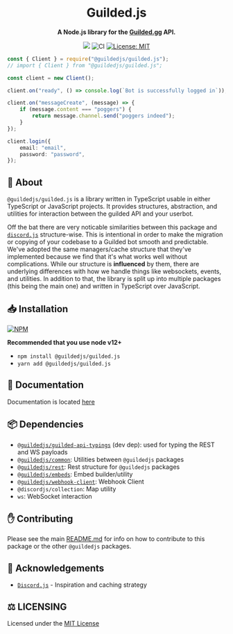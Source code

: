 <div align="center">
<h1>Guilded.js</h1>
<p><b>A Node.js library for the <a href="https://www.guilded.gg/">Guilded.gg</a> API.</b></p>
<p>
    <a href="https://discord.gg/jf66UUN"><img src="https://img.shields.io/discord/732714723744940032.svg?label=&logo=discord&logoColor=ffffff&color=7389D8&labelColor=6A7EC2 "></a>
    <img src="https://github.com/zaida04/guilded.js-selfbot/actions/workflows/ci.yml/badge.svg" alt="CI">
    <a href="https://opensource.org/licenses/MIT"><img src="https://img.shields.io/badge/License-MIT-yellow.svg" alt="License: MIT"></a><br>
</p>
</div>

```ts
const { Client } = require("@guildedjs/guilded.js");
// import { Client } from "@guildedjs/guilded.js";

const client = new Client();

client.on("ready", () => console.log(`Bot is successfully logged in`));

client.on("messageCreate", (message) => {
    if (message.content === "poggers") {
        return message.channel.send("poggers indeed");
    }
});

client.login({
    email: "email",
    password: "password",
});
```

## 📝 About

`@guildedjs/guilded.js` is a library written in TypeScript usable in either TypeScript or JavaScript projects. It provides structures, abstraction, and utilities for interaction between the guilded API and your userbot.

Off the bat there are very noticable similarities between this package and [`discord.js`](https://discord.js.org) structure-wise. This is intentional in order to make the migration or copying of your codebase to a Guilded bot smooth and predictable. We've adopted the same managers/cache structure that they've implemented because we find that it's what works well without complications. While our structure is **influenced** by them, there are underlying differences with how we handle things like websockets, events, and utilities. In addition to that, the library is split up into multiple packages (this being the main one) and written in TypeScript over JavaScript.

## 📥 Installation

<a href="https://npmjs.org/package/@guildedjs/guilded.js"><img src="https://nodei.co/npm/@guildedjs/guilded.js.png" alt="NPM"></a>

**Recommended that you use node v12+**

-   `npm install @guildedjs/guilded.js`
-   `yarn add @guildedjs/guilded.js`

## 📃 Documentation

Documentation is located [here](https://zaida04.github.io/guildedjs-selfbot-docs)

## 📦 Dependencies

-   [`@guildedjs/guilded-api-typings`](https://github.com/zaida04/guilded.js-selfbot/tree/main/packages/guilded-api-typings) (dev dep): used for typing the REST and WS payloads
-   [`@guildedjs/common`](https://github.com/zaida04/guilded.js-selfbot/tree/main/packages/common): Utilities between `@guildedjs` packages
-   [`@guildedjs/rest`](https://github.com/zaida04/guilded.js-selfbot/tree/main/packages/rest): Rest structure for `@guildedjs` packages
-   [`@guildedjs/embeds`](https://github.com/zaida04/guilded.js-selfbot/tree/main/packages/embeds): Embed builder/utility
-   [`@guildedjs/webhook-client`](https://github.com/zaida04/guilded.js-selfbot/tree/main/packages/webhook-client): Webhook Client
-   `@discordjs/collection`: Map utility
-   `ws`: WebSocket interaction

## ✋ Contributing

Please see the main [README.md](https://github.com/zaida04/guilded.js-selfbot) for info on how to contribute to this package or the other `@guildedjs` packages.

## 🤝 Acknowledgements

-   [`Discord.js`](https://discord.js.org/#/) - Inspiration and caching strategy

## ⚖️ LICENSING

Licensed under the [MIT License](https://github.com/zaida04/guilded.js-selfbot/blob/main/LICENSE)

